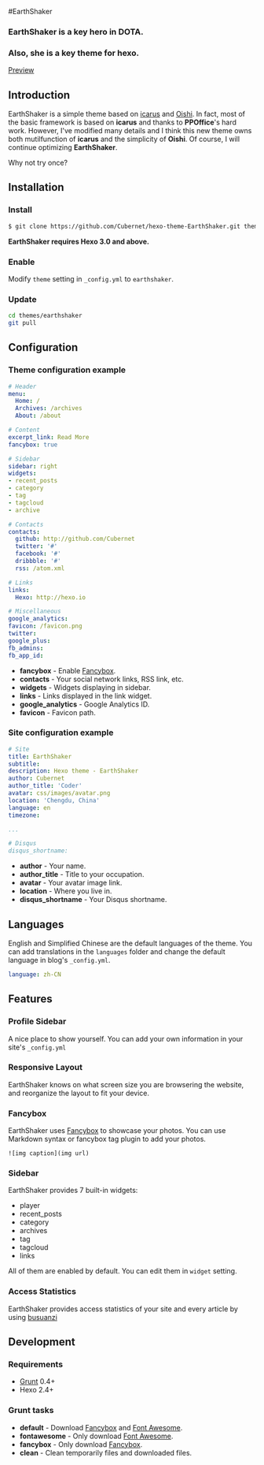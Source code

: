 #EarthShaker

### EarthShaker is a key hero in DOTA.
### Also, she is a key theme for hexo. 

[Preview](http://cubernet.cn/blog/)

## Introduction

EarthShaker is a simple theme based on [icarus](https://github.com/ppoffice/hexo-theme-icarus) and [Oishi](https://github.com/henryhuang/oishi). In fact, most of the basic framework is based on **icarus** and thanks to **PPOffice**'s hard work. However, I've modified many details and I think this new theme owns both mutilfunction of **icarus** and the simplicity of **Oishi**. Of course, I will continue optimizing **EarthShaker**.

Why not try once?

## Installation

### Install

``` bash
$ git clone https://github.com/Cubernet/hexo-theme-EarthShaker.git themes/earthshaker
```

**EarthShaker requires Hexo 3.0 and above.**

### Enable

Modify `theme` setting in `_config.yml` to `earthshaker`.

### Update

``` bash
cd themes/earthshaker
git pull
```

## Configuration

### Theme configuration example
``` yml
# Header
menu:
  Home: /
  Archives: /archives
  About: /about

# Content
excerpt_link: Read More
fancybox: true

# Sidebar
sidebar: right
widgets:
- recent_posts
- category
- tag
- tagcloud
- archive

# Contacts
contacts:
  github: http://github.com/Cubernet
  twitter: '#'
  facebook: '#'
  dribbble: '#'
  rss: /atom.xml

# Links
links:
  Hexo: http://hexo.io

# Miscellaneous
google_analytics:
favicon: /favicon.png
twitter:
google_plus:
fb_admins:
fb_app_id:
```

- **fancybox** - Enable [Fancybox].
- **contacts** - Your social network links, RSS link, etc.
- **widgets** - Widgets displaying in sidebar.
- **links** - Links displayed in the link widget.
- **google_analytics** - Google Analytics ID.
- **favicon** - Favicon path.

### Site configuration example
``` yml
# Site
title: EarthShaker
subtitle:
description: Hexo theme - EarthShaker
author: Cubernet
author_title: 'Coder'
avatar: css/images/avatar.png
location: 'Chengdu, China'
language: en
timezone:

...

# Disqus
disqus_shortname:
```

- **author** - Your name.
- **author_title** - Title to your occupation.
- **avatar** - Your avatar image link.
- **location** - Where you live in.
- **disqus_shortname** - Your Disqus shortname.

## Languages

English and Simplified Chinese are the default languages of the theme. You can add translations in the `languages` folder and change the default language in blog's `_config.yml`.

``` yml
language: zh-CN
```

## Features

### Profile Sidebar

A nice place to show yourself. You can add your own information in your site's `_config.yml`

### Responsive Layout

EarthShaker knows on what screen size you are browsering the website, and reorganize the layout to fit your device.

### Fancybox

EarthShaker uses [Fancybox] to showcase your photos. You can use Markdown syntax or fancybox tag plugin to add your photos.

```
![img caption](img url)
```

### Sidebar

EarthShaker provides 7 built-in widgets:

- player
- recent_posts
- category
- archives
- tag
- tagcloud
- links

All of them are enabled by default. You can edit them in `widget` setting.

### Access Statistics

EarthShaker provides access statistics of your site and every article by using [busuanzi](http://ibruce.info/2015/04/04/busuanzi/)

## Development

### Requirements

- [Grunt] 0.4+
- Hexo 2.4+

### Grunt tasks

- **default** - Download [Fancybox] and [Font Awesome].
- **fontawesome** - Only download [Font Awesome].
- **fancybox** - Only download [Fancybox].
- **clean** - Clean temporarily files and downloaded files.

[Hexo]: http://zespia.tw/hexo/
[Fancybox]: http://fancyapps.com/fancybox/
[Font Awesome]: http://fontawesome.io/
[Grunt]: http://gruntjs.com/
